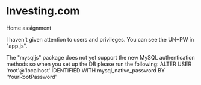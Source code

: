 # Investing.com
Home assignment

I haven't given attention to users and privileges. You can see the UN+PW in "app.js".

The "mysqljs" package does not yet support the new MySQL authentication methods so when you set up the DB please run the following:
ALTER USER 'root'@'localhost' IDENTIFIED WITH mysql_native_password BY 'YourRootPassword'
